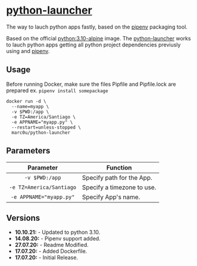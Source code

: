 # [python-launcher](https://github.com/marc0u/python-launcher)

The way to lauch python apps fastly, based on the [pipenv](https://github.com/pypa/pipenv) packaging tool.

Based on the official [python:3.10-alpine](https://hub.docker.com/_/python) image. The [python-launcher](https://github.com/marc0u/python-launcher) works to lauch python apps getting all python project dependencies previusly using and [pipenv](https://github.com/pypa/pipenv).

## Usage

Before running Docker, make sure the files Pipfile and Pipfile.lock are prepared ex. `pipenv install somepackage`

```
docker run -d \
  --name=myapp \
  -v $PWD:/app \
  -e TZ=America/Santiago \
  -e APPNAME="myapp.py" \
  --restart=unless-stopped \
  marc0u/python-launcher
```

## Parameters

|        Parameter         | Function                   |
| :----------------------: | -------------------------- |
| `-v $PWD:/app`           | Specify path for the App.  |
| `-e TZ=America/Santiago` | Specify a timezone to use. |
| `-e APPNAME="myapp.py"`  | Specify App's name.        |

## Versions

- **10.10.21:** - Updated to python 3.10. 
- **14.08.20:** - Pipenv support added. 
- **27.07.20:** - Readme Modified.
- **17.07.20:** - Added Dockerfile.
- **17.07.20:** - Initial Release.
